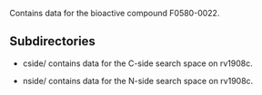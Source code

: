 Contains data for the bioactive compound F0580-0022.

## Subdirectories

- cside/ contains data for the C-side search space on rv1908c.

- nside/ contains data for the N-side search space on rv1908c.

